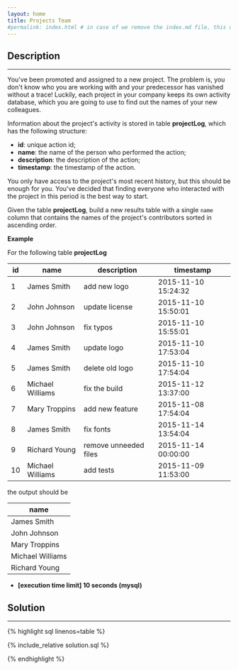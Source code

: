 ```yaml
---
layout: home
title: Projects Team
#permalink: index.html # in case of we remove the index.md file, this doc will be the index page
---
```


<div class="row">
<div class="columnStmt" markdown="1">

## Description
------

You've been promoted and assigned to a new project. The problem is, you don't know who you are working with and your predecessor has vanished without a trace! Luckily, each project in your company keeps its own activity database, which you are going to use to find out the names of your new colleagues.

Information about the project's activity is stored in table **projectLog**, which has the following structure:

* **id**: unique action id;
* **name**: the name of the person who performed the action;
* **description**: the description of the action;
* **timestamp**: the timestamp of the action.

You only have access to the project's most recent history, but this should be enough for you. You've decided that finding everyone who interacted with the project in this period is the best way to start.

Given the table **projectLog**, build a new results table with a single <code>name</code> column that contains the names of the project's contributors sorted in ascending order.

**Example**

For the following table **projectLog**

| id | name | description | timestamp |
| ---- | ---- | ---- | ---- |
| 1 | James Smith | add new logo | 2015-11-10 15:24:32 |
| 2 | John Johnson | update license | 2015-11-10 15:50:01 |
| 3 | John Johnson | fix typos | 2015-11-10 15:55:01 |
| 4 | James Smith | update logo | 2015-11-10 17:53:04 |
| 5 | James Smith | delete old logo | 2015-11-10 17:54:04 |
| 6 | Michael Williams | fix the build | 2015-11-12 13:37:00 |
| 7 | Mary Troppins | add new feature | 2015-11-08 17:54:04 |
| 8 | James Smith | fix fonts | 2015-11-14 13:54:04 |
| 9 | Richard Young | remove unneeded files | 2015-11-14 00:00:00 |
| 10 | Michael Williams | add tests | 2015-11-09 11:53:00 |

the output should be

| name |
| ---- |
| James Smith |
| John Johnson |
| Mary Troppins |
| Michael Williams |
| Richard Young |

* **[execution time limit] 10 seconds (mysql)**

</div>
<div class="columnSol" markdown="1">

## Solution
------

{% highlight sql linenos=table %}

{% include_relative solution.sql %}

{% endhighlight %}

</div>
</div>
